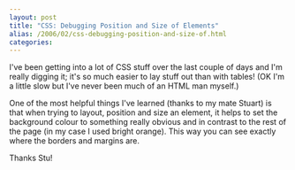 ```yaml
---
layout: post
title: "CSS: Debugging Position and Size of Elements"
alias: /2006/02/css-debugging-position-and-size-of.html
categories:
---
```

I've been getting into a lot of CSS stuff over the last couple of days and I'm really digging it; it's so much easier to lay stuff out than with tables! (OK I'm a little slow but I've never been much of an HTML man myself.)

One of the most helpful things I've learned (thanks to my mate Stuart) is that when trying to layout, position and size an element, it helps to set the background colour to something really obvious and in contrast to the rest of the page (in my case I used bright orange). This way you can see exactly where the borders and margins are.

Thanks Stu!
